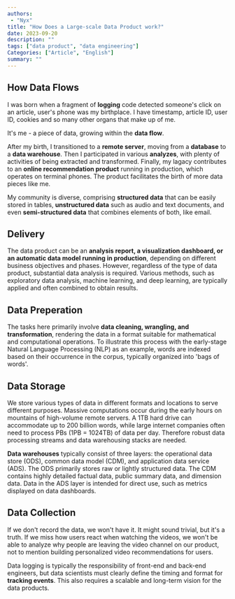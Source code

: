 ```yaml
---
authors:
 - "Nyx"
title: "How Does a Large-scale Data Product work?"
date: 2023-09-20
description: ""
tags: ["data product", "data engineering"]
Categories: ["Article", "English"]
summary: ""
---
```

<div id="google_translate_element"></div>

<script type="text/javascript">
function googleTranslateElementInit() {
  new google.translate.TranslateElement({pageLanguage: 'en'}, 'google_translate_element');
}
</script>

<script type="text/javascript" src="//translate.google.com/translate_a/element.js?cb=googleTranslateElementInit"></script>

## How Data Flows
I was born when a fragment of **logging** code detected someone's click on an article, user's phone was my birthplace. I have timestamp, article ID, user ID, cookies and so many other organs that make up of me. 

It's me - a piece of data, growing within the **data flow**. 

After my birth, I transitioned to a **remote server**, moving from a **database** to a **data warehouse**. Then I participated in various **analyzes**, with plenty of activities of being extracted and transformed. Finally, my lagacy contributes to an **online recommendation product** running in production, which operates on terminal phones. The product facilitates the birth of more data pieces like me.

My community is diverse, comprising **structured data** that can be easily stored in tables, **unstructured data** such as audio and text documents, and even **semi-structured data** that combines elements of both, like email.

## Delivery
The data product can be an **analysis report, a visualization dashboard, or an automatic data model running in production**, depending on different business objectives and phases. However, regardless of the type of data product, substantial data analysis is required. Various methods, such as exploratory data analysis, machine learning, and deep learning, are typically applied and often combined to obtain results.

## Data Preperation
The tasks here primarily involve **data cleaning, wrangling, and transformation**, rendering the data in a format suitable for mathematical and computational operations. To illustrate this process with the early-stage Natural Language Processing (NLP) as an example, words are indexed based on their occurrence in the corpus, typically organized into 'bags of words'.

## Data Storage
We store various types of data in different formats and locations to serve different purposes. Massive computations occur during the early hours on mountains of high-volume remote servers. A 1TB hard drive can accommodate up to 200 billion words, while large internet companies often need to process PBs (1PB = 1024TB) of data per day. Therefore robust data processing streams and data warehousing stacks are needed.

**Data warehouses** typically consist of three layers: the operational data store (ODS), common data model (CDM), and application data service (ADS). The ODS primarily stores raw or lightly structured data. The CDM contains highly detailed factual data, public summary data, and dimension data. Data in the ADS layer is intended for direct use, such as metrics displayed on data dashboards.
 

## Data Collection
If we don't record the data, we won't have it. It might sound trivial, but it's a truth. If we miss how users react when watching the videos, we won't be able to analyze why people are leaving the video channel on our product, not to mention building personalized video recommendations for users.

 Data logging is typically the responsibility of front-end and back-end engineers, but data scientists must clearly define the timing and format for **tracking events**. This also requires a scalable and long-term vision for the data products.